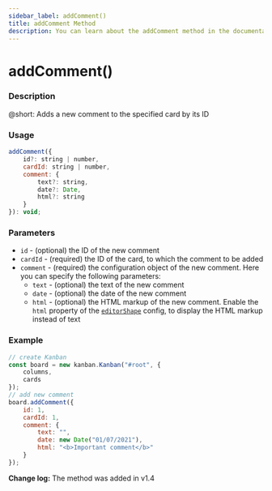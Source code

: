 ```yaml
---
sidebar_label: addComment()
title: addComment Method
description: You can learn about the addComment method in the documentation of the DHTMLX JavaScript Kanban library. Browse developer guides and API reference, try out code examples and live demos, and download a free 30-day evaluation version of DHTMLX Kanban.
---
```


# addComment()

### Description

@short: Adds a new comment to the specified card by its ID

### Usage

~~~jsx {}
addComment({
	id?: string | number,
    cardId: string | number,
    comment: {
        text?: string,
        date?: Date,
        html?: string
    }
}): void;
~~~

### Parameters

- `id` -  (optional) the ID of the new comment
- `cardId` - (required) the ID of the card, to which the comment to be added
- `comment` - (required) the configuration object of the new comment. Here you can specify the following parameters:
	- `text` - (optional) the text of the new comment
	- `date` - (optional) the date of the new comment
	- `html` - (optional) the HTML markup of the new comment. Enable the `html` property of the [`editorShape`](/api/config/js_kanban_editorshape_config/#--parameters-for-a-comments-type) config, to display the HTML markup instead of text

### Example

~~~jsx {7-15}
// create Kanban
const board = new kanban.Kanban("#root", {
	columns,
	cards
});
// add new comment
board.addComment({
	id: 1,
	cardId: 1,
	comment: {
        text: "", 
		date: new Date("01/07/2021"),
        html: "<b>Important comment</b>"
    }
});
~~~

**Change log:** The method was added in v1.4